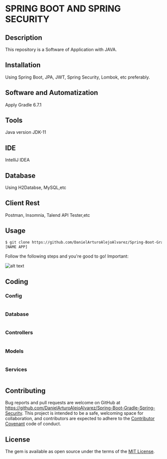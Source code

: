 # SPRING BOOT AND SPRING SECURITY

## Description

This repository is a Software of Application with JAVA.

## Installation

Using Spring Boot, JPA, JWT, Spring Security, Lombok, etc preferably.

## Software and Automatization

Apply Gradle 6.7.1

## Tools

Java version JDK-11

## IDE

IntelliJ IDEA

## Database

Using H2Databse, MySQL,etc

## Client Rest

Postman, Insomnia, Talend API Tester,etc

## Usage

```html
$ git clone https://github.com/DanielArturoAlejoAlvarez/Spring-Boot-Gradle-Spring-Security.git
[NAME APP]

```

Follow the following steps and you're good to go! Important:

![alt text](https://cdn.einnovator.org/ei-home/docs/quickguide/quickguide-12-spring-security/spring-security-arch.png)
## Coding

### Config
```java

```

### Database
```java

```

### Controllers
```java

```

### Models
```java

```

### Services
```java

```

## Contributing

Bug reports and pull requests are welcome on GitHub at https://github.com/DanielArturoAlejoAlvarez/Spring-Boot-Gradle-Spring-Security. This project is intended to be a safe, welcoming space for collaboration, and contributors are expected to adhere to the [Contributor Covenant](http://contributor-covenant.org) code of conduct.

## License

The gem is available as open source under the terms of the [MIT License](http://opensource.org/licenses/MIT).
````